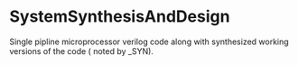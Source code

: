 # SystemSynthesisAndDesign
Single pipline microprocessor verilog code along with synthesized working versions of the code ( noted by _SYN).

